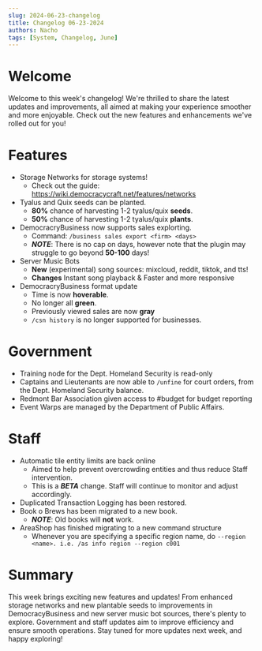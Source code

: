 ```yaml
---
slug: 2024-06-23-changelog
title: Changelog 06-23-2024
authors: Nacho
tags: [System, Changelog, June]
---
```



# Welcome
Welcome to this week's changelog! We're thrilled to share the latest updates and improvements, all aimed at making your experience smoother and more enjoyable. Check out the new features and enhancements we've rolled out for you!

# Features
- Storage Networks for storage systems!
  - Check out the guide: https://wiki.democracycraft.net/features/networks
- Tyalus and Quix seeds can be planted.
  - **80%** chance of harvesting 1-2 tyalus/quix **seeds**.
  - **50%** chance of harvesting 1-2 tyalus/quix **plants**.
- DemocracryBusiness now supports sales explorting.
  - Command:  `/business sales export <firm> <days>`
  - ***NOTE***: There is no cap on days, however note that the plugin may struggle to go beyond **50-100** days!
- Server Music Bots
  - **New** (experimental) song sources: mixcloud, reddit, tiktok, and tts!
  - **Changes** Instant song playback & Faster and more responsive
- DemocracryBusiness format update
  - Time is now **hoverable**.
  - No longer all **green**.
  - Previously viewed sales are now **gray**
  - `/csn history` is no longer supported for businesses.

# Government
- Training node for the Dept. Homeland Security is read-only
- Captains and Lieutenants are now able to `/unfine` for court orders, from the Dept. Homeland Security balance.
- Redmont Bar Association given access to #budget for budget reporting
- Event Warps are managed by the Department of Public Affairs.

# Staff
- Automatic tile entity limits are back online
  - Aimed to help prevent overcrowding entities and thus reduce Staff intervention.
  - This is a ***BETA*** change. Staff will continue to monitor and adjust accordingly.
- Duplicated Transaction Logging has been restored.
- Book o Brews has been migrated to a new book.
  - ***NOTE***: Old books will __**not**__ work.
- AreaShop has finished migrating to a new command structure
  - Whenever you are specifying a specific region name, do `--region <name>. i.e. /as info region --region c001`



# Summary
This week brings exciting new features and updates! From enhanced storage networks and new plantable seeds to improvements in DemocracyBusiness and new server music bot sources, there's plenty to explore. Government and staff updates aim to improve efficiency and ensure smooth operations. Stay tuned for more updates next week, and happy exploring!
